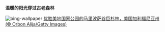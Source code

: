 
**温暖的阳光穿过古老森林**

![bing-wallpaper](https://www.bing.com/th?id=OHR.MariposaGrove_ZH-CN8957145435_1920x1080.jpg)
[优胜美地国家公园的马里波萨谷巨杉林，美国加利福尼亚州 (© Orbon Alija/Getty Images)](https://www.bing.com/search?q=%E9%A9%AC%E9%87%8C%E6%B3%A2%E8%90%A8%E8%B0%B7%E5%B7%A8%E6%9D%89%E6%9E%97&amp;form=hpcapt&amp;mkt=zh-cn)
  